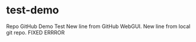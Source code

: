# test-demo
Repo GitHub Demo Test
New line from GitHub WebGUI.
New line from local git repo.
FIXED ERRROR 
